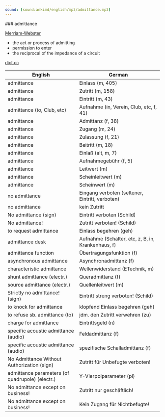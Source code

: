 ```yaml
---
sound: [sound:ankimd/english/mp3/admittance.mp3]
---
```


\### admittance

[Merriam-Webster](https://www.merriam-webster.com/dictionary/admittance)

- the act or process of admitting
- permission to enter
- the reciprocal of the impedance of a circuit

[dict.cc](https://www.dict.cc/admittance)

| English        | German       |
| -------------- | ------------ |
| admittance | Einlass (m, 405) |
| admittance | Zutritt (m, 158) |
| admittance | Eintritt (m, 43) |
| admittance (to, Club, etc) | Aufnahme (in, Verein, Club, etc, f, 41) |
| admittance | Admittanz (f, 38) |
| admittance | Zugang (m, 24) |
| admittance | Zulassung (f, 21) |
| admittance | Beitritt (m, 18) |
| admittance | Einlaß (alt, m, 7) |
| admittance | Aufnahmegebühr (f, 5) |
| admittance | Leitwert (m) |
| admittance | Scheinleitwert (m) |
| admittance | Scheinwert (m) |
| no admittance | Eingang verboten (seltener, Eintritt, verboten) |
| no admittance | kein Zutritt |
| No admittance (sign) | Eintritt verboten (Schild) |
| No admittance! | Zutritt verboten! (Schild) |
| to request admittance | Einlass begehren (geh) |
| admittance desk | Aufnahme (Schalter, etc, z, B, in, Krankenhaus, f) |
| admittance function | Übertragungsfunktion (f) |
| asynchronous admittance | Asynchronadmittanz (f) |
| characteristic admittance | Wellenwiderstand (ETechnik, m) |
| shunt admittance (electr.) | Queradmittanz (f) |
| source admittance (electr.) | Quellenleitwert (m) |
| Strictly no admittance! (sign) | Eintritt streng verboten! (Schild) |
| to knock for admittance | klopfend Einlass begehren (geh) |
| to refuse sb. admittance (to) | jdm. den Zutritt verwehren (zu) |
| charge for admittance | Eintrittsgeld (n) |
| specific acoustic admittance (audio) | Feldadmittanz (f) |
| specific acoustic admittance (audio) | spezifische Schalladmittanz (f) |
| No Admittance Without Authorization (sign) | Zutritt für Unbefugte verboten! |
| admittance parameters (of quadrupole) (electr.) | Y-Vierpolparameter (pl) |
| No admittance except on business! | Zutritt nur geschäftlich! |
| No admittance except on business! | Kein Zugang für Nichtbefugte! |
